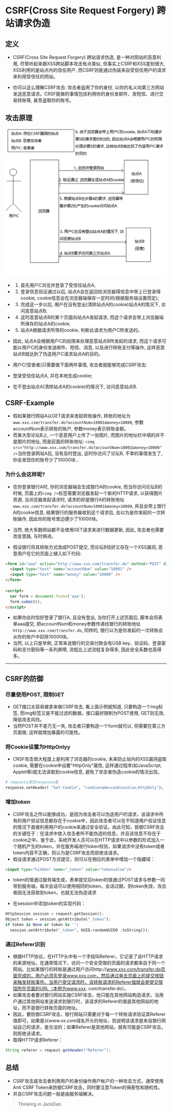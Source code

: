 # CSRF(Cross Site Request Forgery) 跨站请求伪造
## 定义
- CSRF(Cross Site Request Forgery) 跨站请求伪造, 是一种对网站的恶意利用, 尽管听起来跟XSS跨站脚本攻击有点类似, 但事实上CSRF和XSS差别很大, XSS利用的是站点内的信任用户, 而CSRF则是通过伪装来自受信任用户的请求来利用受信任的网站。

- 你可以这么理解CSRF攻击: 攻击者盗用了你的身份, 以你的名义向第三方网站发送恶意请求。CRSF能做的事情包括利用你的身份发邮件、发短信、进行交易转账等, 甚至盗取你的账号。

## 攻击原理


![CSRF攻击原理](./images/CSRF攻击原理.png)

- 1. 首先用户C浏览并登录了受信任站点A;
- 2. 登录信息验证通过以后, 站点A会在返回给浏览器得信息中带上已登录得cookie, cookie信息会在浏览器端保存一定时间(根据服务端设置而定);
- 3. 完成这一步以后, 用户在没有登出(清除站点A的cookie)站点A的情况下, 访问恶意站点B;
- 4. 这时恶意站点B的某个页面向站点A发起请求, 而这个请求会带上浏览器端所保存的站点A的cookie;
- 5. 站点A根据请求所带的cookie, 判断此请求为用户C所发送的。

- 因此, 站点A会根据用户C的权限来处理恶意站点B所发起的请求, 而这个请求可能以用户C的身份发送邮件、短信、消息, 以及进行转账支付等操作, 这样恶意站点B就达到了伪造用户C请求站点A的目的。

- 用户C(受害者)只需要做下面两件事情, 攻击者就能够完成CSRF攻击:

- 登录受信任站点A, 并在本地生成cookie;
- 在不登出站点A(清除站点A的cookie)的情况下, 访问恶意站点B.

## CSRF-Example
- 假如某银行网站A以GET请求来发起转账操作, 转账的地址为`www.xxx.com/transfer.do?accountNum=10001&money=10000`, 参数accountNum表示转账的账户, 参数money表示转账金额。
- 而某大型论坛B上, 一个恶意用户上传了一张图片, 而图片的地址栏中填的并不是图片的地址, 而是前面的转账地址: `<img src="http://www.xxx.com/transfer.do?accountNum=10001&money=10000" />`当你登录网站A后, 没有及时登出, 这时你访问了论坛B, 不幸的事情发生了, 你会发现你的账号少了10000块...

### 为什么会这样呢?
- 在你登录银行A时, 你的浏览器端会生成银行A的cookie, 而当你访问论坛B的时候, 页面上的`<img />`标签需要浏览器发起一个新的HTTP请求, 以获得图片资源, 当浏览器发起请求时, 请求的却是银行A的转账地址`www.xxx.com/transfer.do?accountNum=10001&money=10000`, 并且会带上银行A的cookie信息, 结果银行的服务器收到这个请求后, 会以为是你发起的一次转账操作, 因此你的账号里边便少了10000块。

- 当然, 绝大多数网站都不会使用GET请求来进行数据更新, 因此, 攻击者也需要改变思路, 与时俱进。
- 假设银行将其转账方式改成POST提交, 而论坛B恰好又存在一个XSS漏洞, 恶意用户在它的页面上植入如下代码:

``` html
<form id="aaa" action="http://www.xxx.com/transfer.do" method="POST" display="none">
  <input type="text" name="accountNum" value="10001" />
  <input type="text" name="money" value="10000" />
</form>

<script>
  var form = document.forms('aaa');
  form.submit();
</script>
```

- 如果你此时恰好登录了银行A, 且没有登出, 当你打开上述页面后, 脚本会将表单aaa提交, 把accountNum和money参数传递给银行的转账地址`http://www.xxx.com/transfer.do`, 同样的, 银行以为是你发起的一次转账会从你的账户中扣除10000块。
- 当然, 以上只是举例, 正常来说银行的交易付款会有USB key、验证码、登录密码和支付密码等一系列屏障, 流程比上述流程复杂得多, 因此安全系数也高得多。

------

## CSRF的防御

### 尽量使用POST, 限制GET
- GET接口太容易被拿来做CSRF攻击, 看上面示例就知道, 只要构造一个img标签, 而img标签又是不能过滤的数据。接口最好限制为POST使用, GET则无效, 降低攻击风险。
- 当然POST并不是万无一失, 攻击者只要构造一个form就可以, 但需要在第三方页面做, 这样就增加暴露的可能性。

### 将Cookie设置为HttpOnlyy
- CRSF攻击很大程度上是利用了浏览器的cookie, 未来防止站内的XSS漏洞盗取cookie, 需要在cookie中设置"HttpOnly"属性, 这样通过程序(如JavaScript, Applet等)就无法读取到cookie信息, 避免了攻击者伪造cookie的情况出现。

``` python
# requests库的response值
response.setHeader( "Set-Cookie", "cookiename=cookievalue;HttpOnly");
```

### 增加token
- CSRF攻击之所以能够成功，是因为攻击者可以伪造用户的请求，该请求中所有的用户验证信息都存在于cookie中，因此攻击者可以在不知道用户验证信息的情况下直接利用用户的cookie来通过安全验证。由此可知，抵御CSRF攻击的关键在于：在请求中放入攻击者所不能伪造的信息，并且该信息不存在于cookie之中。鉴于此，系统开发人员可以在HTTP请求中以参数的形式加入一个随机产生的token，并在服务端进行token校验，如果请求中没有token或者token内容不正确，则认为是CSRF攻击而拒绝该请求。
- 假设请求通过POST方式提交，则可以在相应的表单中增加一个隐藏域：
``` html
<input type="hidden" name="_token" value="tokenvalue"/>
```
- token的值通过服务端生成，表单提交后token的值通过POST请求与参数一同带到服务端，每次会话可以使用相同的token，会话过期，则token失效，攻击者因无法获取到token，也就无法伪造请求

- 在session中添加token的实现代码：

``` python
HttpSession session = request.getSession();
Object token = session.getAttribute("_token");
if token is None or token is '': 
  session.setAttribute("_token", UUID.randomUUIDO .toString());
```


### 通过Referer识别
- 根据HTTP协议，在HTTP头中有一个字段叫Referer，它记录了该HTTP请求的来源地址。在通常情况下，访问一个安全受限的页面的请求都来自于同一个网站。比如某银行的转账是通过用户访问http://www.xxx.com/transfer.do页面完成的，用户必须先登录www.xxx.com，然后通过单击页面上的提交按钮来触发转账事件。当用户提交请求时，该转账请求的Referer值就会是提交按钮所在页面的URL（本例为www.xxx. com/transfer.do）。
- 如果攻击者要对银行网站实施CSRF攻击，他只能在其他网站构造请求，当用户通过其他网站发送请求到银行时，该请求的Referer的值是其他网站的地址，而不是银行转账页面的地址。
- 因此，要防御CSRF攻击，银行网站只需要对于每一个转账请求验证其Referer值即可，如果是以www.xx.com域名开头的地址，则说明该请求是来自银行网站自己的请求，是合法的；如果Referer是其他网站，就有可能是CSRF攻击，则拒绝该请求。
- 取得HTTP请求Referer：

``` Java
String referer = request.getHeader("Referer");
```

## 总结
- CSRF攻击是攻击者利用用户的身份操作用户帐户的一种攻击方式，通常使用Anti CSRF Token来防御CSRF攻击，同时要注意Token的保密性和随机性。
- 并且CSRF攻击问题一般是由服务端解决。

> Thinking in JackDan